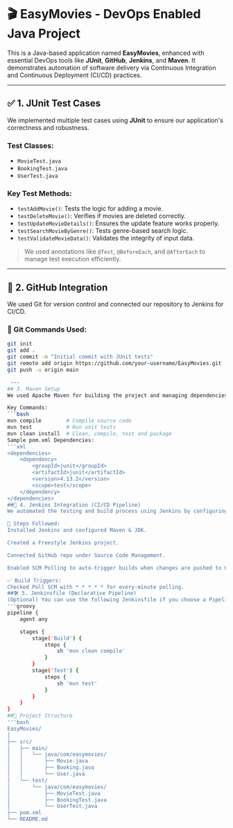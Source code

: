 # 🎬 EasyMovies - DevOps Enabled Java Project

This is a Java-based application named **EasyMovies**, enhanced with essential DevOps tools like **JUnit**, **GitHub**, **Jenkins**, and **Maven**. It demonstrates automation of software delivery via Continuous Integration and Continuous Deployment (CI/CD) practices.

---

## ✅ 1. JUnit Test Cases

We implemented multiple test cases using **JUnit** to ensure our application's correctness and robustness.

### Test Classes:
- `MovieTest.java`
- `BookingTest.java`
- `UserTest.java`

### Key Test Methods:
- `testAddMovie()`: Tests the logic for adding a movie.
- `testDeleteMovie()`: Verifies if movies are deleted correctly.
- `testUpdateMovieDetails()`: Ensures the update feature works properly.
- `testSearchMovieByGenre()`: Tests genre-based search logic.
- `testValidateMovieData()`: Validates the integrity of input data.

> We used annotations like `@Test`, `@BeforeEach`, and `@AfterEach` to manage test execution efficiently.

---

## 📁 2. GitHub Integration

We used Git for version control and connected our repository to Jenkins for CI/CD.

### 🔧 Git Commands Used:

```bash
git init
git add .
git commit -m "Initial commit with JUnit tests"
git remote add origin https://github.com/your-username/EasyMovies.git
git push -u origin main

 ---
## 3. Maven Setup
We used Apache Maven for building the project and managing dependencies like JUnit.

Key Commands:
```bash
mvn compile        # Compile source code
mvn test           # Run unit tests
mvn clean install  # Clean, compile, test and package
Sample pom.xml Dependencies:
'''xml
<dependencies>
    <dependency>
        <groupId>junit</groupId>
        <artifactId>junit</artifactId>
        <version>4.13.2</version>
        <scope>test</scope>
    </dependency>
</dependencies>
##🔁 4. Jenkins Integration (CI/CD Pipeline)
We automated the testing and build process using Jenkins by configuring a CI/CD pipeline.

🧩 Steps Followed:
Installed Jenkins and configured Maven & JDK.

Created a Freestyle Jenkins project.

Connected GitHub repo under Source Code Management.

Enabled SCM Polling to auto-trigger builds when changes are pushed to GitHub.

✅ Build Triggers:
Checked Poll SCM with * * * * * for every-minute polling.
##🛠️ 5. Jenkinsfile (Declarative Pipeline)
(Optional) You can use the following Jenkinsfile if you choose a Pipeline job instead of Freestyle:
'''groovy
pipeline {
    agent any

    stages {
        stage('Build') {
            steps {
                sh 'mvn clean compile'
            }
        }
        stage('Test') {
            steps {
                sh 'mvn test'
            }
        }
    }
}
##📂 Project Structure
'''bash
EasyMovies/
│
├── src/
│   ├── main/
│   │   └── java/com/easymovies/
│   │       ├── Movie.java
│   │       ├── Booking.java
│   │       └── User.java
│   └── test/
│       └── java/com/easymovies/
│           ├── MovieTest.java
│           ├── BookingTest.java
│           └── UserTest.java
├── pom.xml
└── README.md




